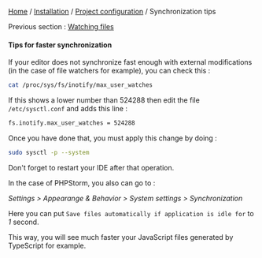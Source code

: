 [Home](/README.md) / [Installation](../projectConfiguration.md) / [Project configuration](../projectConfiguration.md) / Synchronization tips

Previous section : [Watching files](watchingFiles.md)

#### Tips for faster synchronization

If your editor does not synchronize fast enough with external modifications (in the case of file watchers for example),
you can check this :

```bash
cat /proc/sys/fs/inotify/max_user_watches
```

If this shows a lower number than 524288 then edit the file `/etc/sysctl.conf` and adds this line :

```bash
fs.inotify.max_user_watches = 524288
```

Once you have done that, you must apply this change by doing :

```bash
sudo sysctl -p --system
```

Don't forget to restart your IDE after that operation.

In the case of PHPStorm, you also can go to :
 
_Settings > Appearange & Behavior > System settings > Synchronization_
 
Here you can put `Save files automatically if application is idle for` to *1* second.

This way, you will see much faster your JavaScript files generated by TypeScript for example.